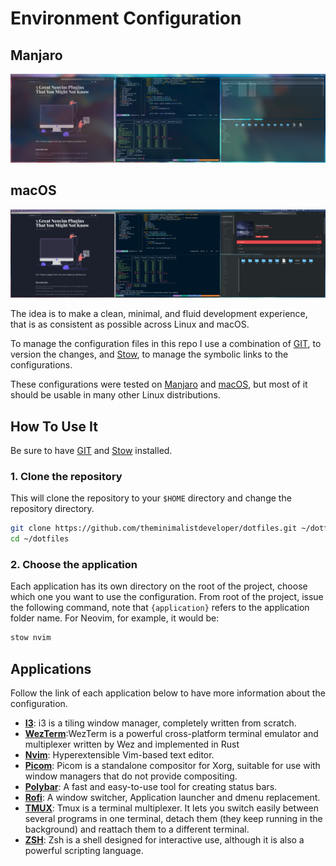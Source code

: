 # Environment Configuration

## Manjaro
![Environment on Manjaro with i3 gaps](./screenshot-manjaro.png)

## macOS
![Environment on macOS Monterey](./screenshot-macos.png)

The idea is to make a clean, minimal, and fluid development experience, that is as consistent as possible across Linux and macOS.

To manage the configuration files in this repo I use a combination of [GIT](https://git-scm.com/), to version the changes, and [Stow](https://www.gnu.org/software/stow/), to manage the symbolic links to the configurations.

These configurations were tested on [Manjaro](https://manjaro.org/) and [macOS](https://www.apple.com/de/macos/monterey/), but most of it should be usable in many other Linux distributions.

## How To Use It
Be sure to have [GIT](https://git-scm.com/) and [Stow](https://www.gnu.org/software/stow/) installed.

### 1. Clone the repository
This will clone the repository to your `$HOME` directory and change the repository directory.

```bash
git clone https://github.com/theminimalistdeveloper/dotfiles.git ~/dotfiles
cd ~/dotfiles
```
### 2. Choose the application
Each application has its own directory on the root of the project, choose which one you want to use the configuration.
From root of the project, issue the following command, note that `{application}` refers to the application folder name.
For Neovim, for example, it would be:

```bash
stow nvim
```

## Applications
Follow the link of each application below to have more information about the configuration.

* **[I3](https://github.com/theminimalistdeveloper/dotfiles/tree/main/i3)**: i3 is a tiling window manager, completely written from scratch.
* **[WezTerm](https://github.com/theminimalistdeveloper/dotfiles/tree/main/wezterm)**:WezTerm is a powerful cross-platform terminal emulator and multiplexer written by Wez and implemented in Rust 
* **[Nvim](https://github.com/theminimalistdeveloper/dotfiles/tree/main/nvim)**: Hyperextensible Vim-based text editor.
* **[Picom](https://github.com/theminimalistdeveloper/dotfiles/tree/main/picom)**: Picom is a standalone compositor for Xorg, suitable for use with window managers that do not provide compositing.
* **[Polybar](https://github.com/theminimalistdeveloper/dotfiles/tree/main/polybar)**: A fast and easy-to-use tool for creating status bars.
* **[Rofi](https://github.com/theminimalistdeveloper/dotfiles/tree/main/rofi)**: A window switcher, Application launcher and dmenu replacement.
* **[TMUX](https://github.com/theminimalistdeveloper/dotfiles/tree/main/tmux)**: Tmux is a terminal multiplexer. It lets you switch easily between several programs in one terminal, detach them (they keep running in the background) and reattach them to a different terminal.
* **[ZSH](https://github.com/theminimalistdeveloper/dotfiles/tree/main/zsh)**: Zsh is a shell designed for interactive use, although it is also a powerful scripting language.
